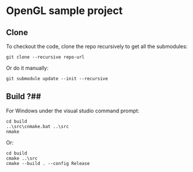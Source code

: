 # OpenGL sample project #

## Clone ##

<!--
git submodule add https://github.com/glfw/glfw src/external/glfw
git submodule add https://github.com/rikusalminen/glxw src/external/glxw
-->

To checkout the code, clone the repo recursively to get all the submodules:
```
git clone --recursive repo-url
```

Or do it manually:
```
git submodule update --init --recursive
```

## Build ?##

For Windows under the visual studio command prompt:
```
cd build
..\src\cnmake.bat ..\src
nmake
```

Or:
```
cd build
cmake ..\src
cmake --build . --config Release
```

